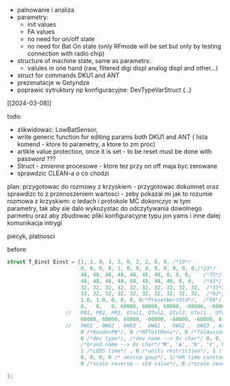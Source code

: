 - palnowanie i analiza
- parametry:
	- init values
	- FA values
	- no need for on/off state
	- no need for Bat On state (only RFmode will be set but only by testing connection with radio chip)
- structure of machine state, same as parametrs:
	- valules in one hand (raw, filtered digi displ analog displ and other...)
- struct for commands DKU1 and ANT
- prezenatacje w Getyndze
- poprawic sytruktury np konfiguracyjne: DevTypeVarStruct {..}

[[2024-03-08]]

todo:
- zlikwidowac: LowBatSensor,
- write generic function for editing params both DKU1 and ANT ( lista komend - ktore to parametry, a ktore to zm proc)
- artikle value protection, once it is set - to be reset must be done with password ???
- Struct - zmienne procesowe - ktore tez przy on off maja byc zerowane
- sprawdzic CLEAN-a o co chodzi

plan:
przygotowac do rozmowy z krzyskiem - przygotowac dokumnet oraz sprawdizc to z przenoszeniem wartosci - zeby pokazal mi jak to rozumie
rozmowa z krzyskiem: o ledach i protokole
MC dokonczyc w tym parametry, tak aby sie dalo wykozystac do odczytywania dowolnego parmetru oraz aby zbudowac pliki konfiguracyjne typu jon yams i inne
dalej komunikacja
intrygi


piecyk, platnosci 


before:
```c
struct T_Einst Einst = {1, 1, 0, 3, 3, 0, 2, 2, 0, 0, /*10*/                         // Variante ... TolModus
                        0, 0, 0, 0, 1, 0, 0, 0, 0, 0, 0, 0, 0,/*23*/                 // Warngrenze ... Digimatic
                        48, 48, 48, 48, 48, 48, 48, 0, 0, 0,    /*33*/               // Teile-Nr.
                        48, 48, 48, 48, 48, 48, 48, 48, 0, 0,   /*43*/               // Serien-Nr.
                        32, 32, 32, 32, 32, 32, 32, 32, 32, 32,  /*53*/               // KalDatum
                        32, 32, 32, 32, 32, 32, 32, 32, 32, 32,  /*63*/               // NextKalDatum
                        1.0, 1.0, 0, 0, 0, 0/*PresetWertOld*/,  /*69*/               // AnzFaktor ... aktueller Presetwert
                        0,   0,   0, 60000, 60000, 60000, -60000, -60000, -60000,
                   //   PR1, PR2, PR3, OTol1, OTol2, OTol3, UTol1 , UTol2 , UTol3
                        60000, 60000, 60000, -60000, -60000, -60000, 8,
                   //   OWG1 , OWG2 , OWG3 ,  UWG1 ,  UWG2 ,  UWG3 , AutoOffTime
                        0 /*KundenPW*/, 0 /*RFTestMenu*/, 0 /*TolAussen*/, 0/*TolAussen*/, 0/*TolAussen*/, 0 /*FctLock*/, 0/*FctLock*/, 0/*FctLock*/, 0/*FctLock*/, 0 /*Clean*/, 0 /*PrIx*/, 0 /*batMeasAct*/,                              // Kunden-Passwort ... Index für Preset-Array
                        0 /*dev type*/, /*dev name --> 8x char*/ 0, 0, 45, 45, 45, 45, 0, 0,
                        /*brand name --> 8x char*/'M', 'a', 'h', 'r', 0, 0, 0, 0,
                        1 /*LEDS time*/ , 0 /*units restriction*/, 1 /*max resotution*/, 0 /*radio predef*/, 0 /* wasser dicht*/,
                        0, 0, 0, 0 /* device goup*/, 1/*HR time constant*/, 32 /*HR Mean Value length*/, 3 /* HR filter window*/,
                        0 /*scale reverse - std value*/, 0 /*scale reverse*/, 0 /*serviceModeisActive*/

};
```